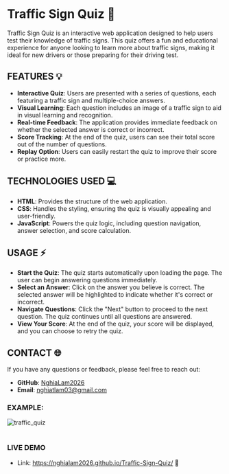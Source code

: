# Traffic Sign Quiz 🚦

Traffic Sign Quiz is an interactive web application designed to help users test their knowledge of traffic signs. This quiz offers a fun and educational experience for anyone looking to learn more about traffic signs, making it ideal for new drivers or those preparing for their driving test.

## FEATURES 💡

- **Interactive Quiz**: Users are presented with a series of questions, each featuring a traffic sign and multiple-choice answers.
- **Visual Learning**: Each question includes an image of a traffic sign to aid in visual learning and recognition.
- **Real-time Feedback**: The application provides immediate feedback on whether the selected answer is correct or incorrect.
- **Score Tracking**: At the end of the quiz, users can see their total score out of the number of questions.
- **Replay Option**: Users can easily restart the quiz to improve their score or practice more.

## TECHNOLOGIES USED 💻

- **HTML**: Provides the structure of the web application.
- **CSS**: Handles the styling, ensuring the quiz is visually appealing and user-friendly.
- **JavaScript**: Powers the quiz logic, including question navigation, answer selection, and score calculation.

## USAGE ⚡

- **Start the Quiz**: The quiz starts automatically upon loading the page. The user can begin answering questions immediately.
- **Select an Answer**: Click on the answer you believe is correct. The selected answer will be highlighted to indicate whether it's correct or incorrect.
- **Navigate Questions**: Click the "Next" button to proceed to the next question. The quiz continues until all questions are answered.
- **View Your Score**: At the end of the quiz, your score will be displayed, and you can choose to retry the quiz.

## CONTACT 🌐

If you have any questions or feedback, please feel free to reach out:

- **GitHub**: [NghiaLam2026](https://github.com/NghiaLam2026)
- **Email**: [nghiatlam03@gmail.com](mailto:nghiatlam03@gmail.com)

### EXAMPLE:
![traffic_quiz](https://github.com/NghiaLam2026/Traffic-Sign-Quiz/assets/118234173/571bd71b-714a-462e-aa7d-f905dc69b03c)
<br>
<br>
### LIVE DEMO
- Link: https://nghialam2026.github.io/Traffic-Sign-Quiz/ 🌟
